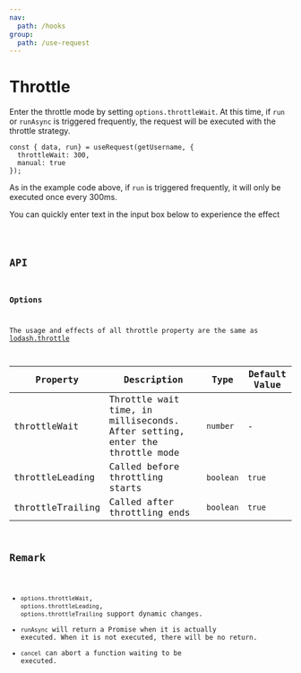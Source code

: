 ```yaml
---
nav:
  path: /hooks
group:
  path: /use-request
---
```


# Throttle

Enter the throttle mode by setting `options.throttleWait`. At this time, if `run` or `runAsync` is triggered frequently, the request will be executed with the throttle strategy.

```tsx | pure
const { data, run} = useRequest(getUsername, {
  throttleWait: 300,
  manual: true
});
```

As in the example code above, if `run` is triggered frequently, it will only be executed once every 300ms.

You can quickly enter text in the input box below to experience the effect

<code src="./demo/throttle.tsx" />

## API

### Options

The usage and effects of all throttle property are the same as [lodash.throttle](https://www.lodashjs.com/docs/lodash.throttle/)

| Property         | Description                                                                 | Type      | Default Value |
|------------------|-----------------------------------------------------------------------------|-----------|---------------|
| throttleWait     | Throttle wait time, in milliseconds. After setting, enter the throttle mode | `number`  | -             |
| throttleLeading  | Called before throttling starts                                             | `boolean` | `true`        |
| throttleTrailing | Called after throttling ends                                                | `boolean` | `true`        |

## Remark

* `options.throttleWait`, `options.throttleLeading`, `options.throttleTrailing` support dynamic changes.
* `runAsync` will return a Promise when it is actually executed. When it is not executed, there will be no return.
* `cancel` can abort a function waiting to be executed.